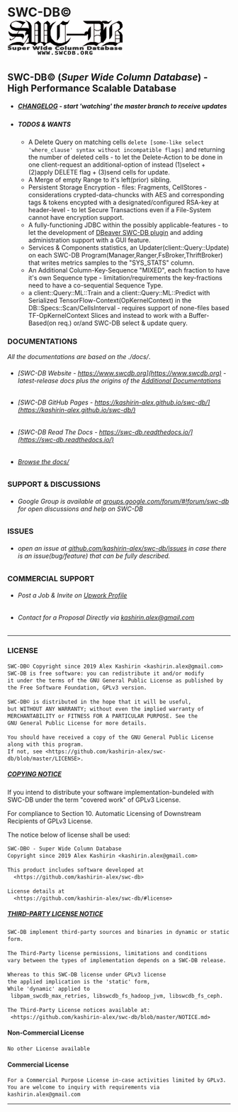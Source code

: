 # **SWC-DB©** &nbsp; &nbsp; &nbsp; &nbsp; &nbsp; &nbsp; &nbsp; &nbsp; &nbsp; &nbsp; &nbsp; &nbsp; &nbsp; &nbsp; &nbsp; &nbsp; &nbsp; &nbsp; &nbsp;   ![SWC-DB](docs/logo-small.png)
## SWC-DB© (_Super Wide Column Database_) - High Performance Scalable Database



* ##### [CHANGELOG](https://github.com/kashirin-alex/swc-db/blob/master/CHANGELOG.md) _- start 'watching' the master branch to receive updates_

* ##### TODOS & WANTS
    * A Delete Query on matching cells ```delete [some-like select 'where_clause' syntax without incompatible flags]``` and returning the number of deleted cells - to let the Delete-Action to be done in one client-request an additional-option of instead (1)select + (2)apply DELETE flag + (3)send cells for update.
    * A Merge of empty Range to it's left(prior) sibling.
    * Persistent Storage Encryption - files: Fragments, CellStores - considerations crypted-data-chuncks with AES and corresponding tags & tokens encypted with a designated/configured RSA-key at header-level - to let Secure Transactions even if a File-System cannot have encryption support.
    * A fully-functioning JDBC within the possibly applicable-features - to let the development of [DBeaver SWC-DB plugin](https://github.com/dbeaver/dbeaver/issues/9034) and adding administration support with a GUI feature.
    * Services & Components statistics, an Updater(client::Query::Update) on each SWC-DB Program(Manager,Ranger,FsBroker,ThriftBroker) that writes metrics samples to the "SYS_STATS" column.
    * An Additional Column-Key-Sequence "MIXED", each fraction to have it's own Sequence type - limitation/requirements the key-fractions need to have a co-sequential Sequence Type.
    * a client::Query::ML::Train and a client::Query::ML::Predict with Serialized TensorFlow-Context(OpKernelContext) in the DB::Specs::Scan/CellsInterval - requires support of none-files based TF-OpKernelContext Slices and instead to work with a Buffer-Based(on req.) or/and SWC-DB select & update query.





### DOCUMENTATIONS

_All the documentations are based on the ./docs/_.

* ###### [SWC-DB Website - https://www.swcdb.org](https://www.swcdb.org) - latest-release docs plus the origins of the [Additional Documentations](https://www.swcdb.org/additional-docs/)

* ###### [SWC-DB GitHub Pages - https://kashirin-alex.github.io/swc-db/](https://kashirin-alex.github.io/swc-db/)

* ###### [SWC-DB Read The Docs - https://swc-db.readthedocs.io/](https://swc-db.readthedocs.io/)

* ###### [Browse the docs/](https://github.com/kashirin-alex/swc-db/blob/master/docs/)





### SUPPORT & DISCUSSIONS
* ###### Google Group is available at [groups.google.com/forum/#!forum/swc-db](https://groups.google.com/forum/#!forum/swc-db) for open discussions and help on SWC-DB





### ISSUES
* ###### open an issue at [github.com/kashirin-alex/swc-db/issues](https://github.com/kashirin-alex/swc-db/issues) in case there is an issue(bug/feature) that can be fully described.





### COMMERCIAL SUPPORT
* ###### Post a Job & Invite on [Upwork Profile](https://www.upwork.com/o/profiles/users/~016a24b743cc810aea/?s=1031626811434844160)
* ###### Contact for a Proposal Directly via kashirin.alex@gmail.com





***


### LICENSE

    SWC-DB© Copyright since 2019 Alex Kashirin <kashirin.alex@gmail.com>
    SWC-DB is free software: you can redistribute it and/or modify
    it under the terms of the GNU General Public License as published by
    the Free Software Foundation, GPLv3 version.

    SWC-DB© is distributed in the hope that it will be useful,
    but WITHOUT ANY WARRANTY; without even the implied warranty of
    MERCHANTABILITY or FITNESS FOR A PARTICULAR PURPOSE. See the
    GNU General Public License for more details.

    You should have received a copy of the GNU General Public License
    along with this program. 
    If not, see <https://github.com/kashirin-alex/swc-db/blob/master/LICENSE>.


##### [COPYING NOTICE](COPYING.md)

If you intend to distribute your software implementation-bundeled with SWC-DB under the term "covered work" of GPLv3 License.

For compliance to Section 10. Automatic Licensing of Downstream Recipients of GPLv3 License.

The notice below of license shall be used:

    SWC-DB© - Super Wide Column Database
    Copyright since 2019 Alex Kashirin <kashirin.alex@gmail.com>

    This product includes software developed at
      <https://github.com/kashirin-alex/swc-db>

    License details at
      <https://github.com/kashirin-alex/swc-db/#license>



##### [THIRD-PARTY LICENSE NOTICE](NOTICE.md)

    SWC-DB implement third-party sources and binaries in dynamic or static form.

    The Third-Party license permissions, limitations and conditions 
    vary between the types of implementation depends on a SWC-DB release. 
    
    Whereas to this SWC-DB license under GPLv3 license 
    the applied implication is the 'static' form,
    While 'dynamic' applied to 
     libpam_swcdb_max_retries, libswcdb_fs_hadoop_jvm, libswcdb_fs_ceph.

    The Third-Party License notices available at: 
     <https://github.com/kashirin-alex/swc-db/blob/master/NOTICE.md>



#### Non-Commercial License

    No other License available

#### Commercial License

    For a Commercial Purpose License in-case activities limited by GPLv3.
    You are welcome to inquiry with requirements via kashirin.alex@gmail.com

***
